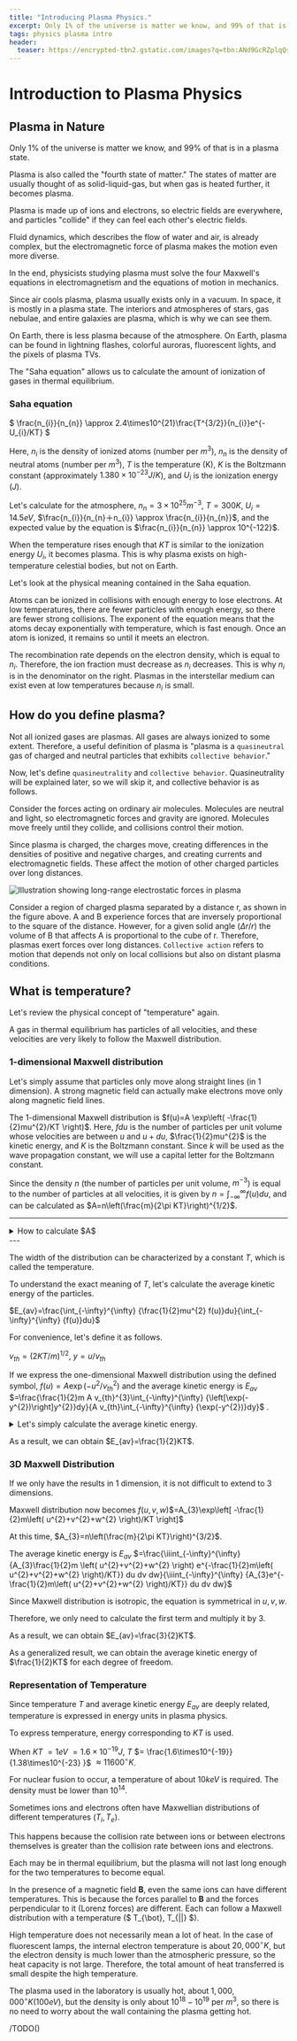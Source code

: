 ```yaml
---
title: "Introducing Plasma Physics."
excerpt: Only 1% of the universe is matter we know, and 99% of that is in a plasma state.
tags: physics plasma intro
header:
  teaser: https://encrypted-tbn2.gstatic.com/images?q=tbn:ANd9GcRZplqQsfMnOSyYRjjzr6zXYM-zkt-rm1oeXLK_GKncRFjhT2_n
---
```


# Introduction to Plasma Physics
## Plasma in Nature
Only 1% of the universe is matter we know, and 99% of that is in a plasma state.

Plasma is also called the "fourth state of matter." The states of matter are usually thought of as solid-liquid-gas, but when gas is heated further, it becomes plasma.

Plasma is made up of ions and electrons, so electric fields are everywhere, and particles "collide" if they can feel each other's electric fields.

Fluid dynamics, which describes the flow of water and air, is already complex, but the electromagnetic force of plasma makes the motion even more diverse.

In the end, physicists studying plasma must solve the four Maxwell's equations in electromagnetism and the equations of motion in mechanics.

Since air cools plasma, plasma usually exists only in a vacuum. In space, it is mostly in a plasma state. The interiors and atmospheres of stars, gas nebulae, and entire galaxies are plasma, which is why we can see them.

On Earth, there is less plasma because of the atmosphere. On Earth, plasma can be found in lightning flashes, colorful auroras, fluorescent lights, and the pixels of plasma TVs.

The "Saha equation" allows us to calculate the amount of ionization of gases in thermal equilibrium.

### Saha equation
$ \frac{n_{i}}{n_{n}} \approx 2.4\times10^{21}\frac{T^{3/2}}{n_{i}}e^{-U_{i}/KT} $

Here, $n_{i}$ is the density of ionized atoms (number per $m^{3}$), $n_{n}$ is the density of neutral atoms (number per $m^{3}$), $T$ is the temperature (K), $K$ is the Boltzmann constant (approximately $1.380\times10^{−23} J/K$), and $U_{i}$ is the ionization energy ($J$).

Let's calculate for the atmosphere, $n_{n}=3\times10^{25}m^{-3}$, $T=300K$, $U_{i}=14.5eV$, $\frac{n_{i}}{n_{n}＋n_{i}} \approx \frac{n_{i}}{n_{n}}$, and the expected value by the equation is $\frac{n_{i}}{n_{n}} \approx 10^{-122}$.

When the temperature rises enough that $KT$ is similar to the ionization energy $U_{i}$, it becomes plasma. This is why plasma exists on high-temperature celestial bodies, but not on Earth.

Let's look at the physical meaning contained in the Saha equation.

Atoms can be ionized in collisions with enough energy to lose electrons. At low temperatures, there are fewer particles with enough energy, so there are fewer strong collisions. The exponent of the equation means that the atoms decay exponentially with temperature, which is fast enough. Once an atom is ionized, it remains so until it meets an electron.

The recombination rate depends on the electron density, which is equal to $n_{i}$. Therefore, the ion fraction must decrease as $n_{i}$ decreases. This is why $n_{i}$ is in the denominator on the right. Plasmas in the interstellar medium can exist even at low temperatures because $n_{i}$ is small.

## How do you define plasma?

Not all ionized gases are plasmas. All gases are always ionized to some extent. Therefore, a useful definition of plasma is "plasma is a `quasineutral` gas of charged and neutral particles that exhibits `collective behavior`."

Now, let's define `quasineutrality` and `collective behavior`. Quasineutrality will be explained later, so we will skip it, and collective behavior is as follows.

Consider the forces acting on ordinary air molecules. Molecules are neutral and light, so electromagnetic forces and gravity are ignored. Molecules move freely until they collide, and collisions control their motion.

Since plasma is charged, the charges move, creating differences in the densities of positive and negative charges, and creating currents and electromagnetic fields. These affect the motion of other charged particles over long distances.

![Illustration showing long-range electrostatic forces in plasma](https://encrypted-tbn0.gstatic.com/images?q=tbn:ANd9GcRDiGHE6MO46AAiD-zCB8tpcqc7iZ_FS2GICw&s)

Consider a region of charged plasma separated by a distance r, as shown in the figure above. A and B experience forces that are inversely proportional to the square of the distance. However, for a given solid angle ($\Delta r/r$) the volume of B that affects A is proportional to the cube of r. Therefore, plasmas exert forces over long distances. `Collective action` refers to motion that depends not only on local collisions but also on distant plasma conditions.

## What is temperature?

Let's review the physical concept of "temperature" again.

A gas in thermal equilibrium has particles of all velocities, and these velocities are very likely to follow the Maxwell distribution.

### 1-dimensional Maxwell distribution
Let's simply assume that particles only move along straight lines (in 1 dimension). A strong magnetic field can actually make electrons move only along magnetic field lines.

The 1-dimensional Maxwell distribution is $f(u)=A \exp\left( -\frac{1}{2}mu^{2}/KT \right)$. Here, $f du$ is the number of particles per unit volume whose velocities are between $u$ and $u+du$, $\frac{1}{2}mu^{2}$ is the kinetic energy, and $K$ is the Boltzmann constant. Since $k$ will be used as the wave propagation constant, we will use a capital letter for the Boltzmann constant.

Since the density $n$ (the number of particles per unit volume, $m^{-3}$) is equal to the number of particles at all velocities, it is given by $n=\int_{-\infty}^{\infty} {f(u)du}$, and can be calculated as $A=n\left(\frac{m}{2\pi KT}\right)^{1/2}$.

---
<details>
<summary>How to calculate $A$</summary>

$n$
$=\int_{-\infty}^{\infty} {f(u)du}$
$=\int_{-\infty}^{\infty} {A \exp\left( -\frac{1}{2}mu^{2}/KT \right)} du$
$=A\int_{-\infty}^{\infty} {\exp\left( -\frac{m}{2KT} u^{2}\right)} du$
$=A\sqrt{2\pi \int_{0}^{\infty} r{ \exp\left( -\frac{m}{2KT} r^{2}\right)} dr}$
$=A\sqrt{2\pi \int_{0}^{\infty} \frac{d}{dr} \left(-\frac{KT}{m} \exp\left( -\frac{m}{2KT} r^{2}\right)\right) dr}$
$=A\sqrt{2\pi \left[-\frac{KT}{m} \exp\left( -\frac{m}{2KT} r^{2}\right)\right]_{0}^{\infty}}$
$=A\sqrt{2\pi \left(0 - -\frac{KT}{m}\right)}$
$=A\sqrt{\frac{2\pi KT}{m}}$

$\therefore A$ $=n\sqrt{\frac{m}{2\pi KT}}$ $=n\sqrt{\frac{m}{2\pi KT}}$ $=n\left(\frac{m}{2\pi KT}\right)^{1/2}$
</details>
---

The width of the distribution can be characterized by a constant $T$, which is called the temperature.

To understand the exact meaning of $T$, let's calculate the average kinetic energy of the particles.

$E_{av}=\frac{\int_{-\infty}^{\infty} {\frac{1}{2}mu^{2} f(u)}du}{\int_{-\infty}^{\infty} {f(u)}du}$

For convenience, let's define it as follows.

$v_{th}=(2KT/m)^{1/2}$, $y=u/v_{th}$

If we express the one-dimensional Maxwell distribution using the defined symbol,
$f(u)=A \exp(-u^{2}/v_{th}^{2})$
and the average kinetic energy is
$E_{av}$ $=\frac{\frac{1}{2}m A v_{th}^{3}\int_{-\infty}^{\infty} {\left[\exp(-y^{2})\right]y^{2}}dy}{A v_{th}\int_{-\infty}^{\infty} {\exp(-y^{2})}dy}$ .

<details>
<summary>Let's simply calculate the average kinetic energy.</summary>
<p></p>
<p>First, we can calculate the $\int_{-\infty}^{\infty} {y^{2}\left[\exp(-y^{2})\right]}dy$ part of the molecule.</p>

<p>If we integrate by parts</p>

<p>$\int_{-\infty}^{\infty} {y^{2}\left[\exp(-y^{2})\right]}dy$
$= \int_{-\infty}^{\infty} {y \cdot \left[\exp(-y^{2})\right]y}dy$</p>

<p>And, $\left[y \cdot -\frac{1}{2}\left[\exp(-y^{2})\right]\right]_{-\infty}^{\infty}=0$, so </p>

<p>$=-\int_{-\infty}^{\infty} {-\frac{1}{2}\exp \left(-y^{2}\right)} dy$
$=\frac{1}{2}\int_{-\infty}^{\infty} {\exp \left(-y^{2}\right)} dy$.</p>

<p>Now, by substituting into the average kinetic energy equation and simplifying the integral,</p>

<p>$E_{av}$ 
$=\frac{\frac{1}{2}m A v_{th}^{3}\int_{-\infty}^{\infty} {\left[\exp(-y^{2})\right]y^{2}}dy}{A v_{th}\int_{-\infty}^{\infty} {\exp(-y^{2})}dy}$
$=\frac{\frac{1}{2}m A v_{th}^{3}\frac{1}{2}\int_{-\infty}^{\infty} {\exp \left(-y^{2}\right)} dy}{A v_{th}\int_{-\infty}^{\infty} {\exp(-y^{2})}dy}$
$=\frac{\frac{1}{2}m A v_{th}^{3}\frac{1}{2}}{A v_{th}}$
$=\frac{1}{4}m v_{th}^{2}$</p>

<p>Since $v_{th}=(2KT/m)^{1/2}$ is defined, </p>

<p>We can calculate $\frac{1}{2}m v_{th}^{2}=KT$.</p>
</details>

As a result, we can obtain $E_{av}=\frac{1}{2}KT$.

### 3D Maxwell Distribution
If we only have the results in 1 dimension, it is not difficult to extend to 3 dimensions.

Maxwell distribution now becomes
$f(u,v,w)$$=A_{3}\exp\left[ -\frac{1}{2}m\left( u^{2}+v^{2}+w^{2} \right)/KT \right]$

At this time, $A_{3}=n\left(\frac{m}{2\pi KT}\right)^{3/2}$.

The average kinetic energy is
$E_{av}$
$=\frac{\iiint_{-\infty}^{\infty} {A_{3}\frac{1}{2}m \left( u^{2}+v^{2}+w^{2} \right) e^{-\frac{1}{2}m\left( u^{2}+v^{2}+w^{2} \right)/KT}} du dv dw}{\iiint_{-\infty}^{\infty} {A_{3}e^{-\frac{1}{2}m\left( u^{2}+v^{2}+w^{2} \right)/KT}} du dv dw}$



Since Maxwell distribution is isotropic, the equation is symmetrical in $u,v,w$.

Therefore, we only need to calculate the first term and multiply it by 3.

As a result, we can obtain $E_{av}=\frac{3}{2}KT$.

As a generalized result, we can obtain the average kinetic energy of $\frac{1}{2}KT$ for each degree of freedom.

### Representation of Temperature
Since temperature $T$ and average kinetic energy $E_{av}$ are deeply related, temperature is expressed in energy units in plasma physics.

To express temperature, energy corresponding to $KT$ is used.

When $KT$ $=1 eV$ $= 1.6\times 10^{-19} J$, $T$ $= \frac{1.6\times10^{-19}}{1.38\times10^{-23} }$ $\approx 11600 ^{\circ}K$.

For nuclear fusion to occur, a temperature of about $10 keV$ is required. The density must be lower than $10^{14}$.

Sometimes ions and electrons often have Maxwellian distributions of different temperatures ($T_{i}, T_{e}$).

This happens because the collision rate between ions or between electrons themselves is greater than the collision rate between ions and electrons.

Each may be in thermal equilibrium, but the plasma will not last long enough for the two temperatures to become equal.

In the presence of a magnetic field **B**, even the same ions can have different temperatures. This is because the forces parallel to **B** and the forces perpendicular to it (Lorenz forces) are different. Each can follow a Maxwell distribution with a temperature ($ T_{\bot}, T_{&#124;&#124;} $).

High temperature does not necessarily mean a lot of heat. In the case of fluorescent lamps, the internal electron temperature is about $20,000^{\circ}K$, but the electron density is much lower than the atmospheric pressure, so the heat capacity is not large. Therefore, the total amount of heat transferred is small despite the high temperature.

The plasma used in the laboratory is usually hot, about $1,000,000^{\circ}K (100 eV)$, but the density is only about $10^{18}-10^{19}$ per $m^{3}$, so there is no need to worry about the wall containing the plasma getting hot.

/TODO()